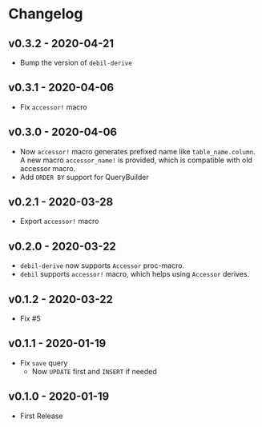 # Changelog

## v0.3.2 - 2020-04-21

* Bump the version of `debil-derive`

## v0.3.1 - 2020-04-06

* Fix `accessor!` macro

## v0.3.0 - 2020-04-06

* Now `accessor!` macro generates prefixed name like `table_name.column`. A new macro `accessor_name!` is provided, which is compatible with old accessor macro.
* Add `ORDER BY` support for QueryBuilder

## v0.2.1 - 2020-03-28

* Export `accessor!` macro

## v0.2.0 - 2020-03-22

* `debil-derive` now supports `Accessor` proc-macro.
* `debil` supports `accessor!` macro, which helps using `Accessor` derives.

## v0.1.2 - 2020-03-22

* Fix #5

## v0.1.1 - 2020-01-19

* Fix `save` query
  * Now `UPDATE` first and `INSERT` if needed

## v0.1.0 - 2020-01-19

* First Release


